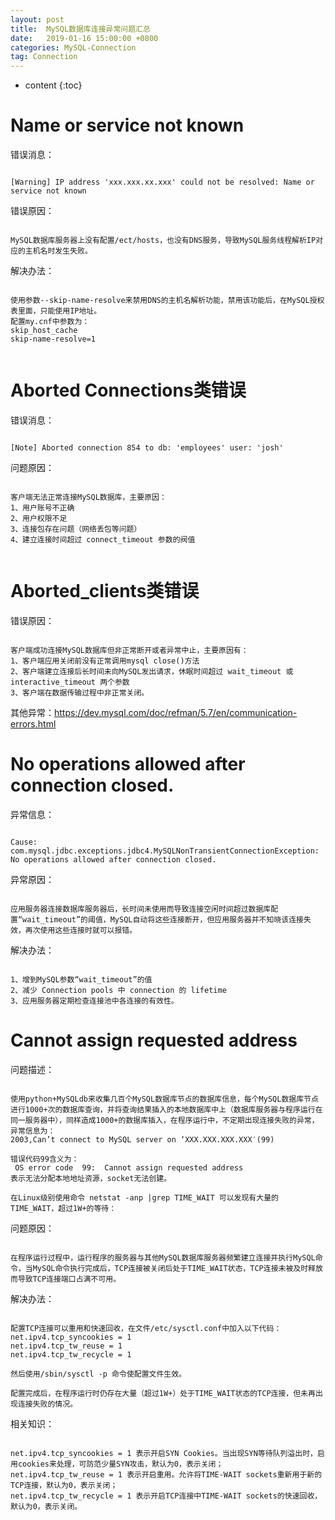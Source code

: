 ```yaml
---
layout: post
title:  MySQL数据库连接异常问题汇总
date:   2019-01-16 15:00:00 +0800
categories: MySQL-Connection
tag: Connection
---
```


* content
{:toc}


Name or service not known
====================================
错误消息：
```

[Warning] IP address 'xxx.xxx.xx.xxx' could not be resolved: Name or service not known

```
错误原因：
```

MySQL数据库服务器上没有配置/ect/hosts，也没有DNS服务，导致MySQL服务线程解析IP对应的主机名时发生失败。

```

解决办法：
```

使用参数--skip-name-resolve来禁用DNS的主机名解析功能，禁用该功能后，在MySQL授权表里面，只能使用IP地址。
配置my.cnf中参数为：
skip_host_cache
skip-name-resolve=1


```



Aborted Connections类错误
====================================
错误消息：
```

[Note] Aborted connection 854 to db: 'employees' user: 'josh'

```
问题原因：
```

客户端无法正常连接MySQL数据库，主要原因：
1、用户账号不正确
2、用户权限不足
3、连接包存在问题（网络丢包等问题）
4、建立连接时间超过 connect_timeout 参数的阀值


```


Aborted_clients类错误
====================================
错误原因：
```

客户端成功连接MySQL数据库但非正常断开或者异常中止，主要原因有：
1、客户端应用关闭前没有正常调用mysql close()方法
2、客户端建立连接后长时间未向MySQL发出请求，休眠时间超过 wait_timeout 或 interactive_timeout 两个参数
3、客户端在数据传输过程中非正常关闭。

```
其他异常：https://dev.mysql.com/doc/refman/5.7/en/communication-errors.html



No operations allowed after connection closed.
====================================
异常信息：
```

Cause: com.mysql.jdbc.exceptions.jdbc4.MySQLNonTransientConnectionException: No operations allowed after connection closed.

```
异常原因：
```

应用服务器连接数据库服务器后，长时间未使用而导致连接空闲时间超过数据库配置“wait_timeout”的阈值，MySQL自动将这些连接断开，但应用服务器并不知晓该连接失效，再次使用这些连接时就可以报错。

```

解决办法：
```

1、增到MySQL参数“wait_timeout”的值
2、减少 Connection pools 中 connection 的 lifetime
3、应用服务器定期检查连接池中各连接的有效性。

```



Cannot assign requested address
=====================================
问题描述：
```

使用python+MySQLdb来收集几百个MySQL数据库节点的数据库信息，每个MySQL数据库节点进行1000+次的数据库查询，并将查询结果插入的本地数据库中上（数据库服务器与程序运行在同一服务器中），同样造成1000+的数据库插入，在程序运行中，不定期出现连接失败的异常，异常信息为：
2003,Can’t connect to MySQL server on ‘XXX.XXX.XXX.XXX′(99)

错误代码99含义为：
 OS error code  99:  Cannot assign requested address
表示无法分配本地地址资源，socket无法创建。

在Linux级别使用命令 netstat -anp |grep TIME_WAIT 可以发现有大量的TIME_WAIT，超过1W+的等待：

```

问题原因：
```

在程序运行过程中，运行程序的服务器与其他MySQL数据库服务器频繁建立连接并执行MySQL命令，当MySQL命令执行完成后，TCP连接被关闭后处于TIME_WAIT状态，TCP连接未被及时释放而导致TCP连接端口占满不可用。

```

解决办法：
```

配置TCP连接可以重用和快速回收，在文件/etc/sysctl.conf中加入以下代码：
net.ipv4.tcp_syncookies = 1 
net.ipv4.tcp_tw_reuse = 1 
net.ipv4.tcp_tw_recycle = 1 

然后使用/sbin/sysctl -p 命令使配置文件生效。

配置完成后，在程序运行时仍存在大量（超过1W+）处于TIME_WAIT状态的TCP连接，但未再出现连接失败的情况。

```

相关知识：
```

net.ipv4.tcp_syncookies = 1 表示开启SYN Cookies。当出现SYN等待队列溢出时，启用cookies来处理，可防范少量SYN攻击，默认为0，表示关闭；
net.ipv4.tcp_tw_reuse = 1 表示开启重用。允许将TIME-WAIT sockets重新用于新的TCP连接，默认为0，表示关闭；
net.ipv4.tcp_tw_recycle = 1 表示开启TCP连接中TIME-WAIT sockets的快速回收，默认为0，表示关闭。

```
